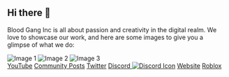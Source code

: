  <div class="container">
        <h2>Hi there 👋</h2>
        <p>
            Blood Gang Inc is all about passion and creativity in the digital realm. We love to showcase our work, and here are some images to give you a glimpse of what we do:
        </p>
        <div class="work-images">
            <img src="https://static.wixstatic.com/media/4585c8_e600e1468e5d4361aca78861e48ff266~mv2.png/v1/fit/w_552,h_498,q_90/4585c8_e600e1468e5d4361aca78861e48ff266~mv2.webp" alt="Image 1">
            <img src="https://static.wixstatic.com/media/4585c8_86a668aa442d4588828dc8e8f9f39e2c~mv2.png/v1/fit/w_533,h_498,q_90/4585c8_86a668aa442d4588828dc8e8f9f39e2c~mv2.webp" alt="Image 2">
            <img src="https://static.wixstatic.com/media/4585c8_ffc5498a37d5475ba36345dc52390439~mv2.png/v1/fit/w_526,h_498,q_90/4585c8_ffc5498a37d5475ba36345dc52390439~mv2.webp" alt="Image 3">
        </div>
        <div class="social-links">
            <a href="https://youtube.com/@BloodGangInc">YouTube</a>
            <a href="https://reddit.com/r/4zx16">Community Posts</a>
            <a href="https://twitter.com/BloodGangInc">Twitter</a>
            <a href="https://linkr.it/blood">Discord <img class="discord-icon" src="https://example.com/discord-icon.png" alt="Discord Icon"></a>
            <a href="https://linkr.it/bloodweb">Website</a>
            <a href="https://www.roblox.com/groups/3901342">Roblox</a>
        </div>
    </div>
</body>
</html>
